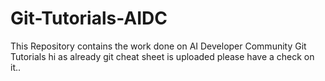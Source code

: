 # Git-Tutorials-AIDC
This Repository contains the work done on AI Developer Community Git Tutorials
hi as already git cheat sheet is uploaded please have a check on it..
